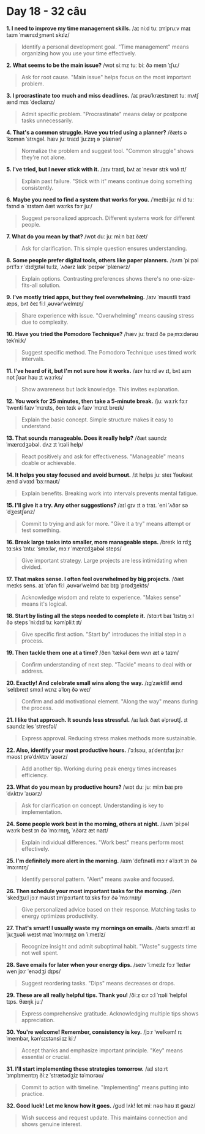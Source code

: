 # Day 18 - 32 câu

**1. I need to improve my time management skills.**
/aɪ niːd tuː ɪmˈpruːv maɪ taɪm ˈmænɪdʒmənt skɪlz/
> Identify a personal development goal. "Time management" means organizing how you use your time effectively.

**2. What seems to be the main issue?**
/wɒt siːmz tuː biː ðə meɪn ˈɪʃuː/
> Ask for root cause. "Main issue" helps focus on the most important problem.

**3. I procrastinate too much and miss deadlines.**
/aɪ prəʊˈkræstɪneɪt tuː mʌtʃ ænd mɪs ˈdedlaɪnz/
> Admit specific problem. "Procrastinate" means delay or postpone tasks unnecessarily.

**4. That's a common struggle. Have you tried using a planner?**
/ðæts ə ˈkɒmən ˈstrʌɡəl. hæv juː traɪd ˈjuːzɪŋ ə ˈplænər/
> Normalize the problem and suggest tool. "Common struggle" shows they're not alone.

**5. I've tried, but I never stick with it.**
/aɪv traɪd, bʌt aɪ ˈnevər stɪk wɪð ɪt/
> Explain past failure. "Stick with it" means continue doing something consistently.

**6. Maybe you need to find a system that works for you.**
/ˈmeɪbi juː niːd tuː faɪnd ə ˈsɪstəm ðæt wɜːrks fɔːr juː/
> Suggest personalized approach. Different systems work for different people.

**7. What do you mean by that?**
/wɒt duː juː miːn baɪ ðæt/
> Ask for clarification. This simple question ensures understanding.

**8. Some people prefer digital tools, others like paper planners.**
/sʌm ˈpiːpəl prɪˈfɜːr ˈdɪdʒɪtəl tuːlz, ˈʌðərz laɪk ˈpeɪpər ˈplænərz/
> Explain options. Contrasting preferences shows there's no one-size-fits-all solution.

**9. I've mostly tried apps, but they feel overwhelming.**
/aɪv ˈməʊstli traɪd æps, bʌt ðeɪ fiːl ˌəʊvərˈwelmɪŋ/
> Share experience with issue. "Overwhelming" means causing stress due to complexity.

**10. Have you tried the Pomodoro Technique?**
/hæv juː traɪd ðə pəˌmɔːdərəʊ tekˈniːk/
> Suggest specific method. The Pomodoro Technique uses timed work intervals.

**11. I've heard of it, but I'm not sure how it works.**
/aɪv hɜːrd əv ɪt, bʌt aɪm nɒt ʃʊər haʊ ɪt wɜːrks/
> Show awareness but lack knowledge. This invites explanation.

**12. You work for 25 minutes, then take a 5-minute break.**
/juː wɜːrk fɔːr ˈtwenti faɪv ˈmɪnɪts, ðen teɪk ə faɪv ˈmɪnɪt breɪk/
> Explain the basic concept. Simple structure makes it easy to understand.

**13. That sounds manageable. Does it really help?**
/ðæt saʊndz ˈmænɪdʒəbəl. dʌz ɪt ˈrɪəli help/
> React positively and ask for effectiveness. "Manageable" means doable or achievable.

**14. It helps you stay focused and avoid burnout.**
/ɪt helps juː steɪ ˈfəʊkəst ænd əˈvɔɪd ˈbɜːrnaʊt/
> Explain benefits. Breaking work into intervals prevents mental fatigue.

**15. I'll give it a try. Any other suggestions?**
/aɪl ɡɪv ɪt ə traɪ. ˈeni ˈʌðər səˈdʒestʃənz/
> Commit to trying and ask for more. "Give it a try" means attempt or test something.

**16. Break large tasks into smaller, more manageable steps.**
/breɪk lɑːrdʒ tɑːsks ˈɪntuː ˈsmɔːlər, mɔːr ˈmænɪdʒəbəl steps/
> Give important strategy. Large projects are less intimidating when divided.

**17. That makes sense. I often feel overwhelmed by big projects.**
/ðæt meɪks sens. aɪ ˈɒfən fiːl ˌəʊvərˈwelmd baɪ bɪɡ ˈprɒdʒekts/
> Acknowledge wisdom and relate to experience. "Makes sense" means it's logical.

**18. Start by listing all the steps needed to complete it.**
/stɑːrt baɪ ˈlɪstɪŋ ɔːl ðə steps ˈniːdɪd tuː kəmˈpliːt ɪt/
> Give specific first action. "Start by" introduces the initial step in a process.

**19. Then tackle them one at a time?**
/ðen ˈtækəl ðem wʌn æt ə taɪm/
> Confirm understanding of next step. "Tackle" means to deal with or address.

**20. Exactly! And celebrate small wins along the way.**
/ɪɡˈzæktli! ænd ˈselɪbreɪt smɔːl wɪnz əˈlɒŋ ðə weɪ/
> Confirm and add motivational element. "Along the way" means during the process.

**21. I like that approach. It sounds less stressful.**
/aɪ laɪk ðæt əˈprəʊtʃ. ɪt saʊndz les ˈstresfəl/
> Express approval. Reducing stress makes methods more sustainable.

**22. Also, identify your most productive hours.**
/ˈɔːlsəʊ, aɪˈdentɪfaɪ jɔːr məʊst prəˈdʌktɪv ˈaʊərz/
> Add another tip. Working during peak energy times increases efficiency.

**23. What do you mean by productive hours?**
/wɒt duː juː miːn baɪ prəˈdʌktɪv ˈaʊərz/
> Ask for clarification on concept. Understanding is key to implementation.

**24. Some people work best in the morning, others at night.**
/sʌm ˈpiːpəl wɜːrk best ɪn ðə ˈmɔːrnɪŋ, ˈʌðərz æt naɪt/
> Explain individual differences. "Work best" means perform most effectively.

**25. I'm definitely more alert in the morning.**
/aɪm ˈdefɪnətli mɔːr əˈlɜːrt ɪn ðə ˈmɔːrnɪŋ/
> Identify personal pattern. "Alert" means awake and focused.

**26. Then schedule your most important tasks for the morning.**
/ðen ˈskedʒuːl jɔːr məʊst ɪmˈpɔːrtənt tɑːsks fɔːr ðə ˈmɔːrnɪŋ/
> Give personalized advice based on their response. Matching tasks to energy optimizes productivity.

**27. That's smart! I usually waste my mornings on emails.**
/ðæts smɑːrt! aɪ ˈjuːʒuəli weɪst maɪ ˈmɔːrnɪŋz ɒn ˈiːmeɪlz/
> Recognize insight and admit suboptimal habit. "Waste" suggests time not well spent.

**28. Save emails for later when your energy dips.**
/seɪv ˈiːmeɪlz fɔːr ˈleɪtər wen jɔːr ˈenədʒi dɪps/
> Suggest reordering tasks. "Dips" means decreases or drops.

**29. These are all really helpful tips. Thank you!**
/ðiːz ɑːr ɔːl ˈrɪəli ˈhelpfəl tɪps. θæŋk juː/
> Express comprehensive gratitude. Acknowledging multiple tips shows appreciation.

**30. You're welcome! Remember, consistency is key.**
/jɔːr ˈwelkəm! rɪˈmembər, kənˈsɪstənsi ɪz kiː/
> Accept thanks and emphasize important principle. "Key" means essential or crucial.

**31. I'll start implementing these strategies tomorrow.**
/aɪl stɑːrt ˈɪmplɪmentɪŋ ðiːz ˈstrætədʒiz təˈmɒrəʊ/
> Commit to action with timeline. "Implementing" means putting into practice.

**32. Good luck! Let me know how it goes.**
/ɡʊd lʌk! let miː nəʊ haʊ ɪt ɡəʊz/
> Wish success and request update. This maintains connection and shows genuine interest.


